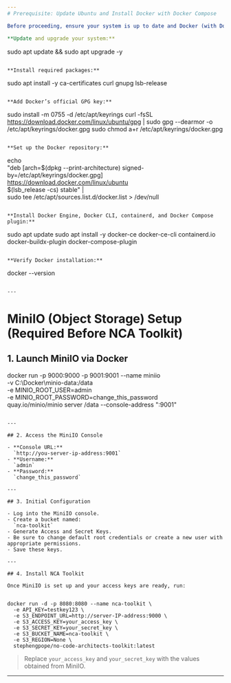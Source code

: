 ```yaml
---
# Prerequisite: Update Ubuntu and Install Docker with Docker Compose

Before proceeding, ensure your system is up to date and Docker (with Docker Compose) is installed. Run the following commands on Ubuntu:

**Update and upgrade your system:**
```
sudo apt update && sudo apt upgrade -y
```

**Install required packages:**
```
sudo apt install -y ca-certificates curl gnupg lsb-release
```

**Add Docker’s official GPG key:**
```
sudo install -m 0755 -d /etc/apt/keyrings
curl -fsSL https://download.docker.com/linux/ubuntu/gpg | sudo gpg --dearmor -o /etc/apt/keyrings/docker.gpg
sudo chmod a+r /etc/apt/keyrings/docker.gpg
```

**Set up the Docker repository:**
```
echo \
  "deb [arch=$(dpkg --print-architecture) signed-by=/etc/apt/keyrings/docker.gpg] https://download.docker.com/linux/ubuntu \
  $(lsb_release -cs) stable" | \
  sudo tee /etc/apt/sources.list.d/docker.list > /dev/null
```

**Install Docker Engine, Docker CLI, containerd, and Docker Compose plugin:**
```
sudo apt update
sudo apt install -y docker-ce docker-ce-cli containerd.io docker-buildx-plugin docker-compose-plugin
```

**Verify Docker installation:**
```
docker --version
```

---
```


# MiniIO (Object Storage) Setup (Required Before NCA Toolkit)

## 1. Launch MiniIO via Docker


docker run -p 9000:9000 -p 9001:9001 --name miniio \
  -v C:\Docker\minio-data:/data \
  -e MINIO_ROOT_USER=admin \
  -e MINIO_ROOT_PASSWORD=change_this_password \
  quay.io/minio/minio server /data --console-address ":9001"
```

---

## 2. Access the MiniIO Console

- **Console URL:**  
  `http://you-server-ip-address:9001`
- **Username:**  
  `admin`
- **Password:**  
  `change_this_password`

---

## 3. Initial Configuration

- Log into the MiniIO console.
- Create a bucket named:  
  `nca-toolkit`
- Generate Access and Secret Keys.
- Be sure to change default root credentials or create a new user with appropriate permissions.
- Save these keys.

---

## 4. Install NCA Toolkit

Once MiniIO is set up and your access keys are ready, run:


docker run -d -p 8080:8080 --name nca-toolkit \
  -e API_KEY=testkey123 \
  -e S3_ENDPOINT_URL=http://server-IP-address:9000 \
  -e S3_ACCESS_KEY=your_access_key \
  -e S3_SECRET_KEY=your_secret_key \
  -e S3_BUCKET_NAME=nca-toolkit \
  -e S3_REGION=None \
  stephengpope/no-code-architects-toolkit:latest
```

> Replace `your_access_key` and `your_secret_key` with the values obtained from MiniIO.

---
